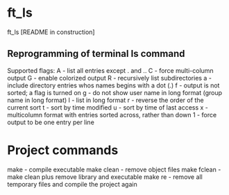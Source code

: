 # ft_ls
ft_ls [README in construction]

## Reprogramming of terminal ls command

Supported flags:
A - list all entries except . and ..
C - force multi-column output
G - enable colorized output
R - recursively list subdirectories
a - include directory entries whos names begins with a dot (.)
f - output is not sorted; a flag is turned on
g - do not show user name in long format (group name in long format)
l - list in long format
r - reverse the order of the current sort
t - sort by time modified
u - sort by time of last access
x - multicolumn format with entries sorted across, rather than down
1 - force output to be one entry per line

# Project commands

make - compile executable
make clean - remove object files
make fclean - make clean plus remove library and executable
make re - remove all temporary files and compile the project again

